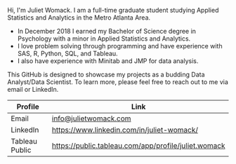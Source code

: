 Hi, I'm Juliet Womack. I am a full-time graduate student studying Applied Statistics and Analytics in the Metro Atlanta Area. 
- In December 2018 I earned my Bachelor of Science degree in Psychology with a minor in Applied Statistics and Analytics. 
- I love problem solving through programming and have experience with SAS, R, Python, SQL, and Tableau.
- I also have experience with Minitab and JMP for data analysis.

This GitHub is designed to showcase my projects as a budding Data Analyst/Data Scientist. To learn more, please feel free to reach out to me via email or LinkedIn.

| Profile          | Link                               |
|----------------|------------------------------------------------------|
| Email | info@julietwomack.com |
| LinkedIn       | https://www.linkedin.com/in/juliet-womack/           |
| Tableau Public | https://public.tableau.com/app/profile/juliet.womack |
